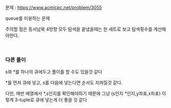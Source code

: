 문제 : https://www.acmicpc.net/problem/3055


queue를 이용하는 문제<br>

주의할 점은 동서남북 4방향 모두 탐색을 끝냈을때는 한 세트로 보고 탐색횟수를 계산해야한다.<br>


<br>

### 다른 풀이

s와 *를 하나의 큐에두고 풀이를 할 수도 있을것 같다<br>

*를 먼저 큐에 넣고, s를 다음에 넣는다면 순서도 지켜질것 같다.<br>

다만, 매번 배열에서 *,s인지를 확인해야하기 때문에 그냥 (s인지 *인지,y좌표,x좌표) 이렇게 3-tuple로 큐에 넣는게 더 좋을 것 같다<br>